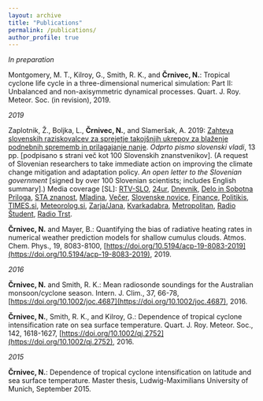 ```yaml
---
layout: archive
title: "Publications"
permalink: /publications/
author_profile: true
---
```


_In preparation_

Montgomery, M. T., Kilroy, G., Smith, R. K., and **Črnivec, N.**: Tropical cyclone life cycle in a three-dimensional numerical simulation: Part II: Unbalanced and non-axisymmetric dynamical processes. Quart. J. Roy. Meteor. Soc. (in revision), 2019.

_2019_

Zaplotnik, Ž., Boljka, L., **Črnivec, N.**, and Slameršak, A. 2019: [Zahteva slovenskih raziskovalcev za sprejetje takojšnjih ukrepov za blaženje podnebnih sprememb in prilagajanje nanje](https://nextcloud.fmf.uni-lj.si/s/4M4JaMeXM8dKWtr#pdfviewer). <em>Odprto pismo slovenski vladi</em>, 13 pp. [podpisano s strani več kot 100 Slovenskih znanstvenikov]. (A request of Slovenian researchers to take immediate action on improving the climate change mitigation and adaptation policy. <em>An open letter to the Slovenian government</em> [signed by over 100 Slovenian scientists; includes English summary].) 
Media coverage [SL]:
[RTV-SLO](https://www.rtvslo.si/okolje/novice/znanstveniki-slovenija-ne-kaze-pripravljenosti-da-bi-se-na-podnebne-spremembe-odlocno-odzvala/504612?fbclid=IwAR2Px1cLtDykMJxNszkG6MI1QDOM2LneGWqK70LchAvEST9RBr_VWVjM-7Y),
[24ur](https://www.24ur.com/novice/slovenija/razocarani-slovenski-znanstveniki-politiki-se-ne-zavedajo-resnosti-problema.html),
[Dnevnik](https://www.dnevnik.si/1042913601/slovenija/slovenski-raziskovalci-pozivajo-k-odlocnemu-ukrepanju-za-blazenje-podnebnih-sprememb),
[Delo in Sobotna Priloga](https://www.delo.si/novice/okolje/slovenski-raziskovalci-pozivajo-politiko-sprejmite-bolj-ambiciozen-podnebni-nacrt-247970.html),
[STA znanost](http://znanost.sta.si/2696264/slovenski-raziskovalci-pozivajo-k-odlocnemu-ukrepanju-za-blazenje-podnebnih-sprememb),
[Mladina](https://www.mladina.si/194097/slovenski-znanstveniki-o-podnebnih-spremembah-nasa-moralna-in-eticna-dolznost-je-pozvati-k-ukr/),
[Večer](https://www.vecer.com/znanstveniki-pozivajo-vlado-drzavni-zbor-in-drzavni-svet-ukrepajte-10089051),
[Slovenske novice](https://www.slovenskenovice.si/novice/slovenija/clanek/groznje-pahorju-in-sarcu-pred-slovenijo-katastrofalne-spremembe-247919),
[Finance](https://oe.finance.si/8954794),
[Politikis](http://www.politikis.si/2019/11/slovenski-raziskovalci-pozivajo-k-odlocnemu-ukrepanju-za-blazenje-podnebnih-sprememb/),
[TIMES.si](http://www.times.si/slovenija/slovenski-raziskovalci-vlada-naj-vkljuci-podnebno-problematiko-v-obvezen-solski-program--8eab3057b4f399f34eedc14a0423913804034be6.html),
[Meteorolog.si](http://meteorolog.si/index.php/2019/11/11/podnebne-spremembe-odprto-pismo/),
[Zarja/Jana](https://revijazarja.si/clanek/ljudje/5dd2bb059e1b5/smo-pozabili-ljudje-umirajo),
[Kvarkadabra](https://www.scribd.com/document/434444707/Zahteva-slovenskih-znanstvenikov-za-sprejetje-takoj%C5%A1njih-ukrepov-za-bla%C5%BEenje-podnebnih-sprememb-in-prilagajanje-nanje?fbclid=IwAR07Noqc0WUfEeGxoe44hf0LuPNbSMlc3NKxCK9OCj7hNXaymeyW7ozgUGg),
[Metropolitan](https://www.metropolitan.si/aktualno/120-slovenskih-strokovnjakov-za-odlocno-ukrepanje-pri-blazenju-podnebnih-sprememb/),
[Radio Študent](https://radiostudent.si/znanost/zr-intervju/kako-bomo-bla%C5%BEili-podnebne-spremembe),
[Radio Trst](http://www.rai.it/dl/portali/site/articolo/ContentItem-99a019aa-ca1e-4865-b5e0-bc047ac1bab4.html).

**Črnivec, N.** and Mayer, B.: Quantifying the bias of radiative heating rates in numerical weather prediction models for shallow cumulus clouds. Atmos. Chem. Phys., 19, 8083-8100, [https://doi.org/10.5194/acp-19-8083-2019](https://doi.org/10.5194/acp-19-8083-2019), 2019. 

_2016_

**Črnivec, N.** and Smith, R. K.: Mean radiosonde soundings for the Australian monsoon/cyclone season. Intern. J. Clim., 37, 66-78, [https://doi.org/10.1002/joc.4687](https://doi.org/10.1002/joc.4687), 2016.

**Črnivec, N.**, Smith, R. K., and Kilroy, G.: Dependence of tropical cyclone intensification rate on sea surface temperature. Quart. J. Roy. Meteor. Soc., 142, 1618-1627, [https://doi.org/10.1002/qj.2752](https://doi.org/10.1002/qj.2752), 2016.

_2015_

**Črnivec, N.**: Dependence of tropical cyclone intensification on latitude and sea surface temperature. Master thesis, Ludwig-Maximilians University of Munich, September 2015.
